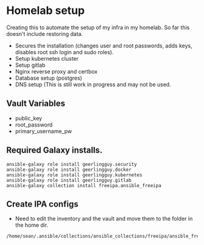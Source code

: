 # Homelab setup

Creating this to automate the setup of my infra in my homelab.
So far this doesn't include restoring data.

* Secures the installation (changes user and root passwords, adds keys, disables root ssh login and sudo roles).
* Setup kubernetes cluster
* Setup gitlab
* Nginx reverse proxy and certbox
* Database setup (postgres)
* DNS setup (This is still work in progress and may not be used.

## Vault Variables
* public_key
* root_password
* primary_username_pw

## Required Galaxy installs.

```
ansible-galaxy role install geerlingguy.security
ansible-galaxy role install geerlingguy.docker
ansible-galaxy role install geerlingguy.kubernetes
ansible-galaxy role install geerlingguy.gitlab
ansible-galaxy collection install freeipa.ansible_freeipa
```

## Create IPA configs

* Need to edit the inventory and the vault and move them to the folder in the home dir.

```
/home/sean/.ansible/collections/ansible_collections/freeipa/ansible_freeipa
```